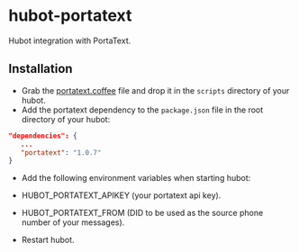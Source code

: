 # hubot-portatext

Hubot integration with PortaText.

## Installation
 * Grab the [portatext.coffee](https://github.com/PortaText/hubot-portatext/blob/master/portatext.coffee) file and drop it
in the `scripts` directory of your hubot.
 * Add the portatext dependency to the `package.json` file in the root directory of your hubot:

 ```json
 "dependencies": {
    ...
    "portatext": "1.0.7"
 }
 ```

 * Add the following environment variables when starting hubot:
  * HUBOT_PORTATEXT_APIKEY (your portatext api key).
  * HUBOT_PORTATEXT_FROM (DID to be used as the source phone number of your messages).

 * Restart hubot.